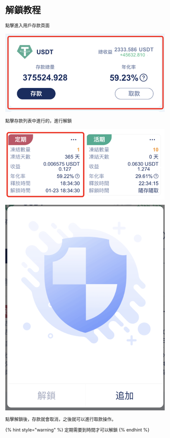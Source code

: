 # 解鎖教程

點擊進入用戶存款頁面\
\
![](<../.gitbook/assets/image (2) (1).png>)

點擊存款列表中進行的，進行解鎖\
\
![](<../.gitbook/assets/image (3) (1).png>)

![](<../.gitbook/assets/image (7).png>)

點擊解鎖後，存款就會取消，之後就可以進行取款操作。

{% hint style="warning" %}
定期需要到時間才可以解鎖
{% endhint %}
